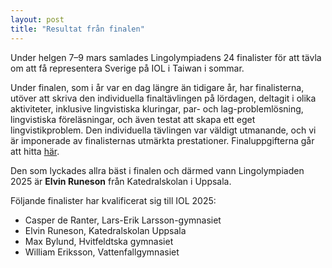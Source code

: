 ```yaml
---
layout: post
title: "Resultat från finalen"
---
```


Under helgen 7–9 mars samlades Lingolympiadens 24 finalister för att tävla om att få representera Sverige på IOL i Taiwan i sommar.

Under finalen, som i år var en dag längre än tidigare år, har finalisterna, utöver att skriva den individuella finaltävlingen på lördagen, deltagit i olika aktiviteter, inklusive lingvistiska kluringar, par- och lag-problemlösning, lingvistiska föreläsningar, och även testat att skapa ett eget lingvistikproblem. Den individuella tävlingen var väldigt utmanande, och vi är imponerade av finalisternas utmärkta prestationer. Finaluppgifterna går att hitta [här](ovning).

Den som lyckades allra bäst i finalen och därmed vann Lingolympiaden 2025 är **Elvin Runeson** från Katedralskolan i Uppsala.

Följande finalister har kvalificerat sig till IOL 2025:
- Casper de Ranter, Lars-Erik Larsson-gymnasiet
- Elvin Runeson, Katedralskolan Uppsala
- Max Bylund, Hvitfeldtska gymnasiet
- William Eriksson, Vattenfallgymnasiet